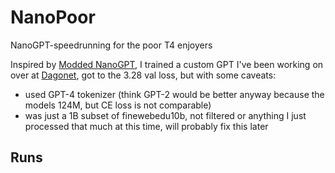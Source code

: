 # NanoPoor
NanoGPT-speedrunning for the poor T4 enjoyers

Inspired by [Modded NanoGPT](https://github.com/KellerJordan/modded-nanogpt), I trained a custom GPT I've been working on over at [Dagonet](https://github.com/BambooML/Dagonet), got to the 3.28 val loss, but with some caveats:

 - used GPT-4 tokenizer (think GPT-2 would be better anyway because the models 124M, but CE loss is not comparable)
 - was just a 1B subset of finewebedu10b, not filtered or anything I just processed that much at this time, will probably fix this later

## Runs

